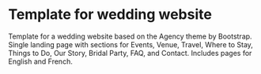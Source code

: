 # Template for wedding website

Template for a wedding website based on the Agency theme by Bootstrap. Single landing page with sections for Events, Venue, Travel, Where to Stay, Things to Do, Our Story, Bridal Party, FAQ, and Contact. Includes pages for English and French.
